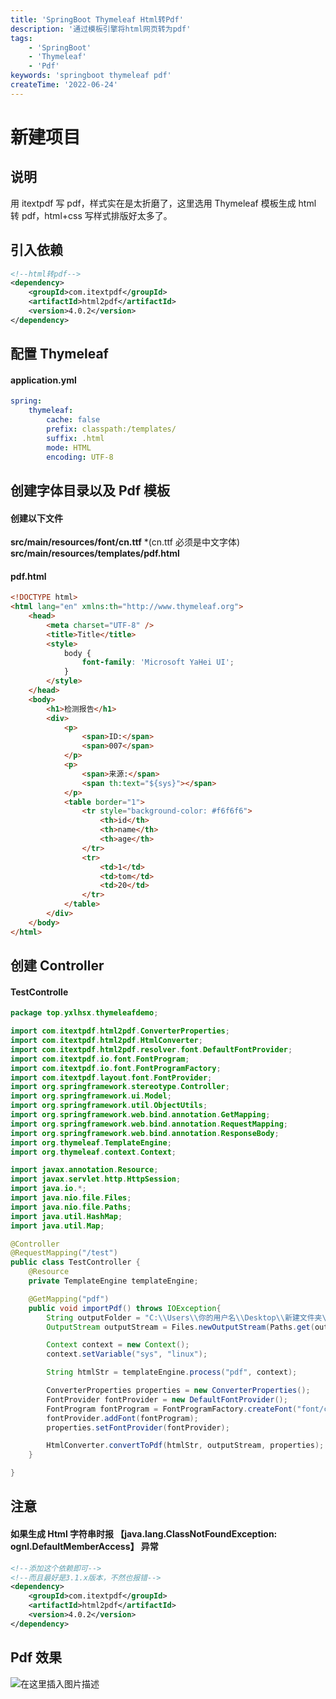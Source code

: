 ```yaml
---
title: 'SpringBoot Thymeleaf Html转Pdf'
description: '通过模板引擎将html网页转为pdf'
tags:
    - 'SpringBoot'
    - 'Thymeleaf'
    - 'Pdf'
keywords: 'springboot thymeleaf pdf'
createTime: '2022-06-24'
---
```


# 新建项目

## 说明

用 itextpdf 写 pdf，样式实在是太折磨了，这里选用 Thymeleaf 模板生成 html 转 pdf，html+css 写样式排版好太多了。

## 引入依赖

```xml
<!--html转pdf-->
<dependency>
    <groupId>com.itextpdf</groupId>
    <artifactId>html2pdf</artifactId>
    <version>4.0.2</version>
</dependency>
```

## 配置 Thymeleaf

#### application.yml

```yaml
spring:
    thymeleaf:
        cache: false
        prefix: classpath:/templates/
        suffix: .html
        mode: HTML
        encoding: UTF-8
```

## 创建字体目录以及 Pdf 模板

#### 创建以下文件

**src/main/resources/font/cn.ttf** \*(cn.ttf 必须是中文字体)
**src/main/resources/templates/pdf.html**

#### pdf.html

```html
<!DOCTYPE html>
<html lang="en" xmlns:th="http://www.thymeleaf.org">
    <head>
        <meta charset="UTF-8" />
        <title>Title</title>
        <style>
            body {
                font-family: 'Microsoft YaHei UI';
            }
        </style>
    </head>
    <body>
        <h1>检测报告</h1>
        <div>
            <p>
                <span>ID:</span>
                <span>007</span>
            </p>
            <p>
                <span>来源:</span>
                <span th:text="${sys}"></span>
            </p>
            <table border="1">
                <tr style="background-color: #f6f6f6">
                    <th>id</th>
                    <th>name</th>
                    <th>age</th>
                </tr>
                <tr>
                    <td>1</td>
                    <td>tom</td>
                    <td>20</td>
                </tr>
            </table>
        </div>
    </body>
</html>
```

## 创建 Controller

#### TestControlle

```java
package top.yxlhsx.thymeleafdemo;

import com.itextpdf.html2pdf.ConverterProperties;
import com.itextpdf.html2pdf.HtmlConverter;
import com.itextpdf.html2pdf.resolver.font.DefaultFontProvider;
import com.itextpdf.io.font.FontProgram;
import com.itextpdf.io.font.FontProgramFactory;
import com.itextpdf.layout.font.FontProvider;
import org.springframework.stereotype.Controller;
import org.springframework.ui.Model;
import org.springframework.util.ObjectUtils;
import org.springframework.web.bind.annotation.GetMapping;
import org.springframework.web.bind.annotation.RequestMapping;
import org.springframework.web.bind.annotation.ResponseBody;
import org.thymeleaf.TemplateEngine;
import org.thymeleaf.context.Context;

import javax.annotation.Resource;
import javax.servlet.http.HttpSession;
import java.io.*;
import java.nio.file.Files;
import java.nio.file.Paths;
import java.util.HashMap;
import java.util.Map;

@Controller
@RequestMapping("/test")
public class TestController {
	@Resource
    private TemplateEngine templateEngine;

    @GetMapping("pdf")
    public void importPdf() throws IOException{
        String outputFolder = "C:\\Users\\你的用户名\\Desktop\\新建文件夹\\test.pdf";
        OutputStream outputStream = Files.newOutputStream(Paths.get(outputFolder));

        Context context = new Context();
        context.setVariable("sys", "linux");

        String htmlStr = templateEngine.process("pdf", context);

        ConverterProperties properties = new ConverterProperties();
        FontProvider fontProvider = new DefaultFontProvider();
        FontProgram fontProgram = FontProgramFactory.createFont("font/cn.ttf");
        fontProvider.addFont(fontProgram);
        properties.setFontProvider(fontProvider);

        HtmlConverter.convertToPdf(htmlStr, outputStream, properties);
    }

}

```

## 注意

#### 如果生成 Html 字符串时报 【java.lang.ClassNotFoundException: ognl.DefaultMemberAccess】 异常

```xml
<!--添加这个依赖即可-->
<!--而且最好是3.1.x版本，不然也报错-->
<dependency>
    <groupId>com.itextpdf</groupId>
    <artifactId>html2pdf</artifactId>
    <version>4.0.2</version>
</dependency>
```

## Pdf 效果

![在这里插入图片描述](https://img-blog.csdnimg.cn/fd20a260902b491c88fdd1fb1201321f.png)
